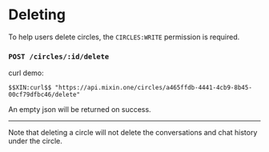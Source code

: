 # Deleting

To help users delete circles, the `CIRCLES:WRITE` permission is required.

### `POST /circles/:id/delete`

curl demo:

```
$$XIN:curl$$ "https://api.mixin.one/circles/a465ffdb-4441-4cb9-8b45-00cf79dfbc46/delete"
```

An empty json will be returned on success.

---
Note that deleting a circle will not delete the conversations and chat history under the circle.
